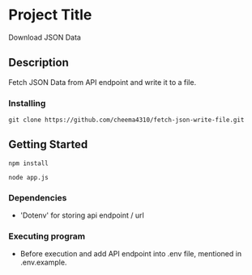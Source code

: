 # Project Title

 Download JSON Data

## Description

Fetch JSON Data from API endpoint and write it to a file.

### Installing

```
git clone https://github.com/cheema4310/fetch-json-write-file.git
```
## Getting Started

```
npm install
```
```
node app.js
```
### Dependencies

* 'Dotenv' for storing api endpoint / url


### Executing program

* Before execution and add API endpoint into .env file, mentioned in .env.example.
